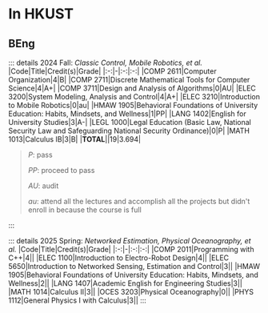 # In HKUST

## BEng

::: details 2024 Fall: _Classic Control, Mobile Robotics, et al._
|Code|Title|Credit(s)|Grade|
|:-:|-|:-:|:-:|
|COMP 2611|Computer Organization|4|B|
|COMP 2711|Discrete Mathematical Tools for Computer Science|4|A+|
|COMP 3711|Design and Analysis of Algorithms|0|AU|
|ELEC 3200|System Modeling, Analysis and Control|4|A+|
|ELEC 3210|Introduction to Mobile Robotics|0|au|
|HMAW 1905|Behavioral Foundations of University Education: Habits, Mindsets, and Wellness|1|PP|
|LANG 1402|English for University Studies|3|A-|
|LEGL 1000|Legal Education (Basic Law, National Security Law and Safeguarding National Security Ordinance)|0|P|
|MATH 1013|Calculus IB|3|B|
|**TOTAL**||19|3.694|

> _P_: pass
>
> _PP_: proceed to pass
>
> _AU_: audit
>
> _au_: attend all the lectures and accomplish all the projects but didn't enroll in because the course is full

:::

::: details 2025 Spring: _Networked Estimation, Physical Oceanography, et al._
|Code|Title|Credit(s)|Grade|
|:-:|-|:-:|:-:|
|COMP 2011|Programming with C++|4||
|ELEC 1100|Introduction to Electro-Robot Design|4||
|ELEC 5650|Introduction to Networked Sensing, Estimation and Control|3||
|HMAW 1905|Behavioral Foundations of University Education: Habits, Mindsets, and Wellness|2||
|LANG 1407|Academic English for Engineering Studies|3||
|MATH 1014|Calculus II|3||
|OCES 3203|Physical Oceanography|0||
|PHYS 1112|General Physics I with Calculus|3||
:::
